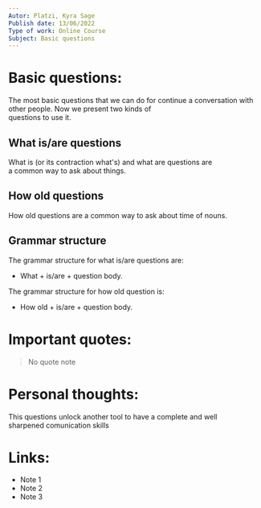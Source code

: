 ```yaml
---
Autor: Platzi, Kyra Sage 
Publish date: 13/06/2022 
Type of work: Online Course 
Subject: Basic questions  
---
```

# Basic questions:
The most basic questions that we can do for continue a 
conversation with other people. Now we present two kinds of  
questions to use it.
## What is/are questions
What is (or its contraction what's) and what are questions are  
a common way to ask about things.
## How old questions
How old questions are a common way to ask about time of nouns.  
## Grammar structure
The grammar structure for what is/are questions are:
- What + is/are + question body.

The grammar structure for how old question is:
- How old + is/are + question body.
# Important quotes:
> No quote note
# Personal thoughts:
This questions unlock another tool to have a complete and well  
sharpened comunication skills
# Links:
- Note 1
- Note 2
- Note 3
